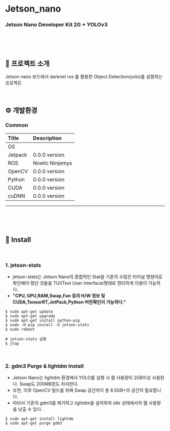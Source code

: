 # Jetson_nano
### Jetson Nano Developer Kit 2G + YOLOv3

<br><br><br>

## :hammer: 프로젝트 소개
Jetson nano 보드에서 darknet ros 를 활용한 Object Detection(yolo)를 실행하는 프로젝트

<br>


## ⚙️ 개발환경

### Common 
|   **Title** |   **Description**   |
|:--------    |       :-------------|
|OS           |      |
|Jetpack      |0.0.0 version      |
|ROS          |Noetic Ninjemys    |
|OpenCV       |0.0.0 version      |
|Python       |0.0.0 version      |
|CUDA         |0.0.0 version      |
|cuDNN        |0.0.0 version      |

---

<br><br><br>


## :pushpin: Install

<br>

### 1. jetson-stats
- jetson-stats는 Jetson Nano의 종합적인 Stat을 기존의 수많은 터미널 명령어로 확인해야 했던 것들을 TUI(Text User Interface)형태로 편리하게 이용이 가능하다.
- **"CPU, GPU,RAM,Swap,Fan 등의 H/W 정보 및 CUDA,TensorRT,JetPack,Python 버전확인이 가능하다."**
```
$ sudo apt-get update
$ sudo apt-get upgrade
$ sudo apt-get install python-pip
$ sudo -H pip install -U jetson-stats
$ sudo reboot

# jetson-stats 실행
$ jtop
```

<br>

### 2. gdm3 Purge & lightdm Install
- Jetson Nano는 lightdm 환경에서 YOLO를 실행 시 램 사용량이 2GB이상 사용된다. Swap도 200MB정도 차지한다. 
- 또한, 이후 OpenCV 빌드를 위해 Swap 공간까지 총 8.5GB+의 공간이 필요합니다. 
- 따라서 기존의 gdm3를 제거하고 lightdm을 설치하여 idle 상태에서의 램 사용량을 낮출 수 있다. 
```
$ sudo apt-get install lightdm
$ sudo apt-get purge gdm3
```

<br>





